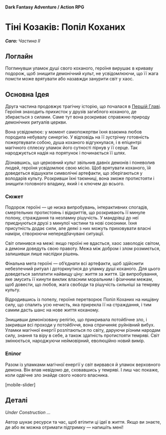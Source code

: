 #### Dark Fantasy Adventure / Action RPG

# Тіні Козаків: Попіл Коханих

***Сага:** Частина ІI*

## Логлайн

Поглинувши уламок душі свого коханого, героїня вирушає в криваву подорож, щоб знищити демонічний культ, не усвідомлюючи, що її жага помсти може врятувати або назавжди занурити світ у хаос.

## Основна Ідея

Друга частина продовжує трагічну історію, що почалася в [Першій Главі](/cossack-saga-1). Героїня знаходить прихисток у друзів загиблого коханого, де збирається з силами. Саме тут вона розкриває справжню природу демонічних ритуалів церкви.

Вона усвідомлює: у момент самопожертви їхня взаємна любов породила небувалу синергію. У відповідь на її зустрічну готовність пожертвувати собою, душа коханого відгукнулася, і в епіцентрі магічного сплеску уламок його сутності пірнув у її серце. Так народжується надія на порятунок і починається її шлях.

Дізнавшись, що церковний культ звільнив давніх демонів і поневолив людей, героїня усвідомлює свою місію. Щоб врятувати коханого, їй доведеться відшукати символічні артефакти, що зберігаються у володарів культу. Розкривши їхні таємниці, вона зможе протистояти і знищити головного владику, який і є ключем до всього.

### Сюжет

Подорож героїні — це низка випробувань, інтерактивних спогадів, смертельних протистоянь і відкриттів, що розкривають її минуле полону, страждання та незламну рішучість. У мандрівці до неї приєднуються друзі з минулої частини та нові союзники. Їхня присутність додає сили, але деякі з них можуть приховувати власні наміри, створюючи непередбачувані ситуації.

Світ опинився на межі: якщо героїні не вдасться, хаос заволодіє світом, а демони доведуть свою правоту. Межа між добром і злом розмиється, залишивши лише наслідки рішень.

Фінальна мета героїні — об’єднати всі артефакти, щоб здійснити небезпечний ритуал і доторкнутися до уламку душі коханого. Для цього доведеться заплатити найвищу ціну: життя за життя. Це випробування, яке змусить її кинути виклик власним моральним і фізичним межам, щоб довести, що любов, жага свободи та рішучість сильніші за темряву культу. 

Відродившись із попелу, героїня перетворює Попіл Коханих на нищівну силу, що спалить усю нечисть, яка прирекла її на страждання, і тим самим дасть шанс на нове життя коханому.

Знищивши демонізовану релігію, що прикривала потойбічне зло, і закривши всі проходи у потойбіччя, вона спричиняє руйнівний вибух. Уламки магічної енергії розлітаються по світу, даруючи різним народам силу, знання та віру в себе, а також здатність протистояти темряві. Світ змінюється, народжуючи неймовірний, еволюційно новий вимір.

### Епілог

Разом із уламками магічної енергії у світ вирвався й уламок верховного демона. Він впав невідомо де, сховавшись у темряві. І лиш час покаже, коли одвічне зло знайде свого нового власника.

[mobile-slider]

## Деталі

*Under Construction …*

Автор шукає ресурси та час, щоб втілити ці ідеї в життя. Якщо ви знаєте, де або як можна отримати підтримку — напишіть мені!